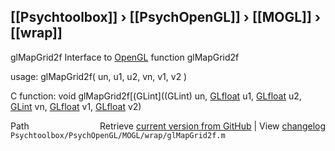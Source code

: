 ## [[Psychtoolbox]] &#8250; [[PsychOpenGL]] &#8250; [[MOGL]] &#8250; [[wrap]]

glMapGrid2f  Interface to [OpenGL](OpenGL) function glMapGrid2f  
  
usage:  glMapGrid2f( un, u1, u2, vn, v1, v2 )  
  
C function:  void glMapGrid2f[(GLint]((GLint) un, [GLfloat](GLfloat) u1, [GLfloat](GLfloat) u2, [GLint](GLint) vn, [GLfloat](GLfloat) v1, [GLfloat](GLfloat) v2)  




<div class="code_header" style="text-align:right;">
  <span style="float:left;">Path&nbsp;&nbsp;</span> <span class="counter">Retrieve <a href=
  "https://raw.github.com/Psychtoolbox-3/Psychtoolbox-3/beta/Psychtoolbox/PsychOpenGL/MOGL/wrap/glMapGrid2f.m">current version from GitHub</a> | View <a href=
  "https://github.com/Psychtoolbox-3/Psychtoolbox-3/commits/beta/Psychtoolbox/PsychOpenGL/MOGL/wrap/glMapGrid2f.m">changelog</a></span>
</div>
<div class="code">
  <code>Psychtoolbox/PsychOpenGL/MOGL/wrap/glMapGrid2f.m</code>
</div>

